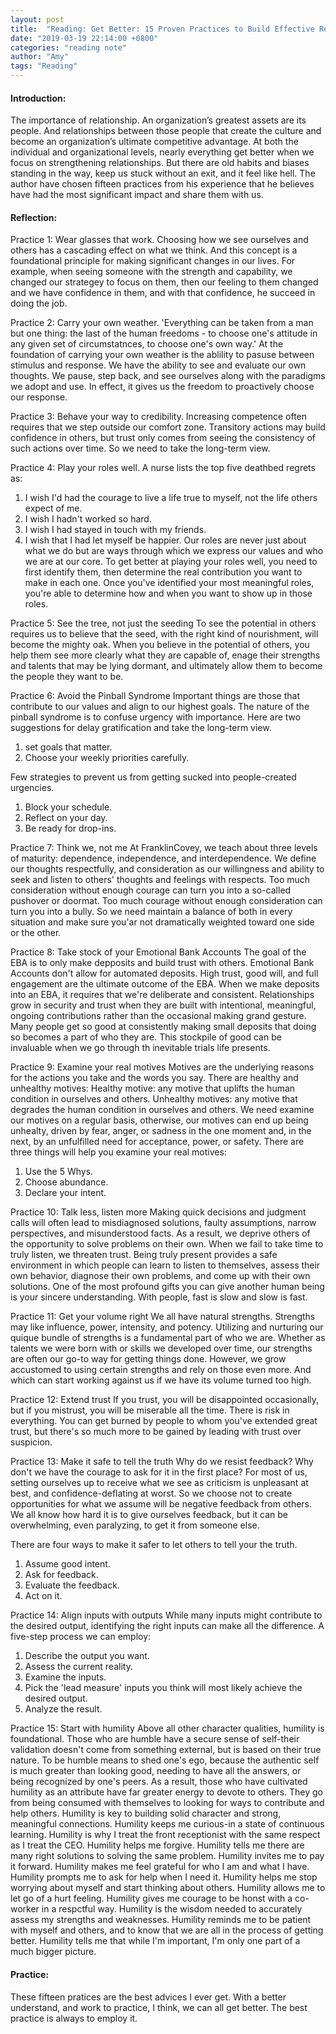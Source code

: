 ```yaml
---
layout: post
title:  "Reading: Get Better: 15 Proven Practices to Build Effective Relationships at Work by Todd Davis"
date: "2019-03-19 22:14:00 +0800"
categories: "reading note"
author: "Amy"
tags: "Reading"
---    
```



#### Introduction:
The importance of relationship. An organization’s greatest assets are its people. And relationships between those people that create the culture and become an organization’s ultimate competitive advantage. At both the individual and organizational levels, nearly everything get better when we focus on strengthening relationships. But there are old habits and biases standing in the way, keep us stuck without an exit, and it feel like hell. The author have chosen fifteen practices from his experience that he believes have had the most significant impact and share them with us.

#### Reflection:
Practice 1: Wear glasses that work.
Choosing how we see ourselves and others has a cascading effect on what we think. And this concept is a foundational principle for making significant changes in our lives. For example, when seeing someone with the strength and capability, we changed our strategey to focus on them, then our feeling to them changed and we have confidence in them, and with that confidence, he succeed in doing the job.

Practice 2: Carry your own weather.
'Everything can be taken from a man but one thing: the last of the human freedoms - to choose one's attitude in any given set of circumstatnces, to choose one's own way.'
At the foundation of carrying your own weather is the ablility to pasuse between stimulus and response. We have the ability to see and evaluate our own thoughts. We pause, step back, and see ourselves along with the paradigms we adopt and use. In effect, it gives us the freedom to proactively choose our response.

Practice 3: Behave your way to credibility.
Increasing competence often requires that we step outside our comfort zone. Transitory actions may build confidence in others, but trust only comes from seeing the consistency of such actions over time. So we need to take the long-term view.

Practice 4: Play your roles well.
A nurse lists the top five deathbed regrets as:
1. I wish I'd had the courage to live a life true to myself, not the life others expect of me.
2. I wish I hadn't worked so hard.
3. I wish I had stayed in touch with my friends.
4. I wish that I had let myself be happier.
Our roles are never just about what we do but are ways through which we express our values and who we are at our core.
To get better at playing your roles well, you need to first identify them, then determine the real contribution you want to make in each one. Once you've identified your most meaningful roles, you're able to determine how and when you want to show up in those roles.

Practice 5: See the tree, not just the seeding
To see the potential in others requires us to believe that the seed, with the right kind of nourishment, will become the mighty oak. When you believe in the potential of others, you help them see more clearly what they are capable of, enage their strengths and talents that may be lying dormant, and ultimately allow them to become the people they want to be.

Practice 6: Avoid the Pinball Syndrome
Important things are those that contribute to our values and align to our highest goals. The nature of the pinball syndrome is to confuse urgency with importance. 
Here are two suggestions for delay gratification and take the long-term view.
1. set goals that matter.
2. Choose your weekly priorities carefully.

Few strategies to prevent us from getting sucked into people-created urgencies.
1. Block your schedule.
2. Reflect on your day.
3. Be ready for drop-ins.

Practice 7: Think we, not me
At FranklinCovey, we teach about three levels of maturity: dependence, independence, and interdependence. 
We define our thoughts respectfully, and consideration as our willingness and ability to seek and listen to others' thoughts and feelings with respects. Too much consideration without enough courage can turn you into a so-called pushover or doormat. Too much courage without enough consideration can turn you into a bully. So we need maintain a balance of both in every situation and make sure you'ar not dramatically weighted toward one side or the other.

Practice 8: Take stock of your Emotional Bank Accounts
The goal of the EBA is to only make depposits and build trust with others. Emotional Bank Accounts don't allow for automated deposits. High trust, good will, and full engagement are the ultimate outcome of the EBA. 
When we make deposits into an EBA, it requires that we're deliberate and consistent. Relationships grow in security and trust when they are built with intentional, meaningful, ongoing contributions rather than the occasional making grand gesture. Many people get so good at consistently making small deposits that doing so becomes a part of who they are. This stockpile of good can be invaluable when we go through th inevitable trials life presents.

Practice 9: Examine your real motives
Motives are the underlying reasons for the actions you take and the words you say. There are healthy and unhealthy motives:
Healthy motive: any motive that uplifts the human condition in ourselves and others.
Unhealthy motives: any motive that degrades the human condition in ourselves and others.
We need examine our motives on a regular basis, otherwise, our motives can end up being unhealty, driven by fear, anger, or sadness in the one moment and, in the next, by an unfulfilled need for acceptance, power, or safety.
There are three things will help you examine your real motives:
1. Use the 5 Whys.
2. Choose abundance.
3. Declare your intent.

Practice 10: Talk less, listen more
Making quick decisions and judgment calls will often lead to misdiagnosed solutions, faulty assumptions, narrow perspectives, and misunderstood facts. As a result, we deprive others of the opportunity to solve problems on their own. When we fail to take time to truly listen, we threaten trust.
Being truly present provides a safe environment in which people can learn to listen to themselves, assess their own behavior, diagnose their own problems, and come up with their own solutions.
One of the most profound gifts you can give another human being is your sincere understanding. With people, fast is slow and slow is fast.

Practice 11: Get your volume right
We all have natural strengths. Strengths may like influence, power, intensity, and potency. Utilizing and nurturing our quique bundle of strengths is a fundamental part of who we are. Whether as talents we were born with or skills we developed over time, our strengths are often our go-to way for getting things done. 
However, we grow accustomed to using certain strengths and rely on those even more. And which can start working against us if we have its volume turned too high.

Practice 12: Extend trust
If you trust, you will be disappointed occasionally, but if you mistrust, you will be miserable all the time.
There is risk in everything. You can get burned by people to whom you've extended great trust, but there's so much more to be gained by leading with trust over suspicion.

Practice 13: Make it safe to tell the truth
Why do we resist feedback? Why don't we have the courage to ask for it in the first place? For most of us, setting ourselves up to receive what we see as criticism is unpleasant at best, and confidence-deflating at worst. So we choose not to create opportunities for what we assume will be negative feedback from others. We all know how hard it is to give ourselves feedback, but it can be overwhelming, even paralyzing, to get it from someone else.

There are four ways to make it safer to let others to tell your the truth.
1. Assume good intent.
2. Ask for feedback.
3. Evaluate the feedback.
4. Act on it.

Practice 14: Align inputs with outputs
While many inputs might contribute to the desired output, identifying the right inputs can make all the difference. 
A five-step process we can employ:
1. Describe the output you want.
2. Assess the current reality.
3. Examine the inputs.
4. Pick the 'lead measure' inputs you think will most likely achieve the desired output.
5. Analyze the result. 

Practice 15: Start with humility
Above all other character qualities, humility is foundational. 
Those who are humble have a secure sense of self-their validation doesn't come from something external, but is based on their true nature. To be humble means to shed one's ego, because the authentic self is much greater than looking good, needing to have all the answers, or being recognized by one's peers. As a result, those who have cultivated humility as an attribute have far greater energy to devote to others. They go from being consumed with themselves to looking for ways to contribute and help others. Humility is key to building solid character and strong, meaningful connections.
Humility keeps me curious-in a state of continuous learning. Humility is why I treat the front receptionist with the same respect as I treat the CEO. Humility helps me forgive. Humility tells me there are many right solutions to solving the same problem. Humility invites me to pay it forward. Humility makes me feel grateful for who I am and what I have. Humility prompts me to ask for help when I need it. Humility helps me stop worrying about myself and start thinking about others. Humility allows me to let go of a hurt feeling. Humility gives me courage to be honst with a co-worker in a respctful way. Humility is the wisdom needed to accurately assess my strengths and weaknesses. Humility reminds me to be patient with myself and others, and to know that we are all in the process of getting better. Humility tells me that while I'm important, I'm only one part of a much bigger picture.

#### Practice:
These fifteen pratices are the best advices I ever get. With a better understand, and work to practice, I think, we can all get better. The best practice is always to employ it.